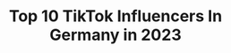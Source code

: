 ---
title: Top 10 TikTok Influencers In Germany in 2023
description: >-
  Find top TikTok influencers in Germany in 2023. Most popular hashtags: #foryou #fyp #foryoupage.
platform: TikTok
hits: 5136
text_top: See the most popular TikTok profiles on inBeat.
text_bottom: Our search engine has 5136 TikTok influencers like this in Germany for you to pitch.
profiles:
  - username: "marina.sig"
    fullname: >-
      Marina
    bio: >-
      CEO OF STERNZEICHEN😎 Täglich neue TikToks💪🏽 Ich bin Wassermann ♒️
    location: "Germany"
    followers: 626200
    engagement: 2575
    commentsToLikes: 0.039898
    id: ck8qi578g7sr30j78ugtlnn5m
    verified: false
    hashtags: "#hubbabubba, #single, #sternzeichen, #humor"
  - username: "skill.any"
    fullname: >-
      Kevin🤍
    bio: >-
      ❤️Folgt auf Insta für Kontakt 🦅Insta: skill_too 🤝Collab: kholas04@gmail.com
    location: "Germany"
    followers: 516900
    engagement: 2356
    commentsToLikes: 0.023235
    id: ckbljp5xqcokt0j23nfnml217
    verified: false
    hashtags: "#fy, #foryou, #foryoupage, #nutellabrot"
  - username: "adrian.double.u"
    fullname: >-
      Adrian.double.u
    bio: >-
      📧adoubleu.de@gmail.com Grafiker/Illustrator 🤓✌🏼 ⬇️zu meinen Shop&Bilder⬇️
    location: "Germany"
    followers: 385200
    engagement: 2311
    commentsToLikes: 0.084984
    id: cka65knq8dfpb0i78lt70cbqp
    verified: false
    hashtags: "#boxing, #cartoon, #halloween, #zeichnen"
  - username: "miti.gymnastics"
    fullname: >-
      𝕄𝕚𝕥𝕚
    bio: >-
      Mia 15y/o gymnastics @miti.gymnastix (insta)
    location: "Germany"
    followers: 3186
    engagement: 4676
    commentsToLikes: 0.140649
    id: ckbb6voxswx780j230d768hvs
    verified: false
    hashtags: "#duett, #coupleontourreaktion"
  - username: "jaaeel3026"
    fullname: >-
      💜dieNiaaa💜
    bio: >-
      💝vertraue nicht jedem🥰 UND immer noch vergeben, egal wer fragt
    location: "Germany"
    followers: 3419
    engagement: 4604
    commentsToLikes: 0.431308
    id: ckc302ghkqtox0j234zmn1qcd
    verified: false
    hashtags: "#tiktokdeutschland, #everybodymakesmistakes, #lovethis, #redbulldanceyourstyle"
  - username: "favourite_horse"
    fullname: >-
      Sophie💗
    bio: >-
      Thx für 12,4K🥺💗
    location: "Germany"
    followers: 12400
    engagement: 4311
    commentsToLikes: 0.129830
    id: ckcvgi08kswaz0j23hbx6zado
    verified: false
    hashtags: "#ponyliebeeee, #fyp, #favourite, #foryoupage"
  - username: "thataussiebenji"
    fullname: >-
      ZOOMA🥺💓
    bio: >-
      #LENJI🥺💓 💚💚I miss you mommas💚💚 🥺7 months old Aussie🥺
    location: "Germany"
    followers: 5265
    engagement: 3846
    commentsToLikes: 0.178735
    id: ckcvispuaw00q0j23aqasmd28
    verified: false
    hashtags: "#duet, #lenji"
  - username: "junuu12"
    fullname: >-
      junu
    bio: >-
      ❤❤❤🇳🇵🇳🇵🇳🇵🇩🇪🇩🇪🇩🇪🙏🙏🙏🙏
    location: "Germany"
    followers: 3869
    engagement: 3633
    commentsToLikes: 0.172860
    id: ck9kd9okzta9c0j78lo0jk55v
    verified: false
    hashtags: "#hairholiday, #germany, #tiktokdance, #jrstha"
  - username: ".lqvlymills"
    fullname: >-
      😼😼😼😼😼😼😼
    bio: >-
      3k😺💖 NO CODES🥺💖 Love you all🐳💜 I was _svt.edits_ 2 fp💖
    location: "Germany"
    followers: 3096
    engagement: 3532
    commentsToLikes: 0.102990
    id: ckd6z2k2hxpfr0j23wu814gp2
    verified: false
    hashtags: "#kakashi, #edit, #mills, #anime"
  - username: "flamingoprincess"
    fullname: >-
      flamingolove
    bio: >-
      ❤️Glücklichvergeben❤️@roman.17.09#dancemonkeys🐒#teamjustfriends #teamlebensfroh
    location: "Germany"
    followers: 3354
    engagement: 3405
    commentsToLikes: 0.305747
    id: ckan306vg2xtn0i78zos0icse
    verified: false
    hashtags: "#dancemonkeys, #hel, #teamjustfriends, #teamlebensfroh"
cities:
  - name: Berlin
    link: /tiktok/germany/berlin
  - name: Hamburg
    link: /tiktok/germany/hamburg
---